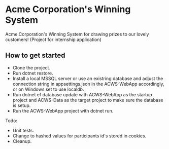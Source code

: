 # Acme Corporation's Winning System
Acme Corporation's Winning System for drawing prizes to our lovely customers! (Project for internship application)

## How to get started
- Clone the project.
- Run dotnet restore.
- Install a local MSSQL server or use an existring database and adjust the connection string in appsettings.json in the ACWS-WebApp accordingly, or on Windows set to use localdb.
- Run dotnet ef database update with ACWS-WebApp as the startup project and ACWS-Data as the target project to make sure the database is setup.
- Run the ACWS-WebApp project with dotnet run.

Todo:
- Unit tests.
- Change to hashed values for participants id's stored in cookies.
- Cleanup.
